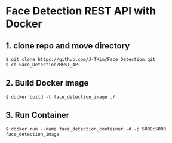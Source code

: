 # Face Detection REST API with Docker

## 1. clone repo and move directory
```shell
$ git clone https://github.com/J-TKim/Face_Detection.git
$ cd Face_Detection/REST_API
```

## 2. Build Docker image
```shell
$ docker build -t face_detection_image ./
```

## 3. Run Container
```shell
$ docker run --name face_detection_container -d -p 5000:5000 face_detection_image
```